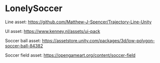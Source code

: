 # LonelySoccer

Line asset:
https://github.com/Matthew-J-Spencer/Trajectory-Line-Unity

UI asset:
https://www.kenney.nl/assets/ui-pack

Soccer ball asset:
https://assetstore.unity.com/packages/3d/low-polygon-soccer-ball-84382

Soccer field asset:
https://opengameart.org/content/soccer-field
